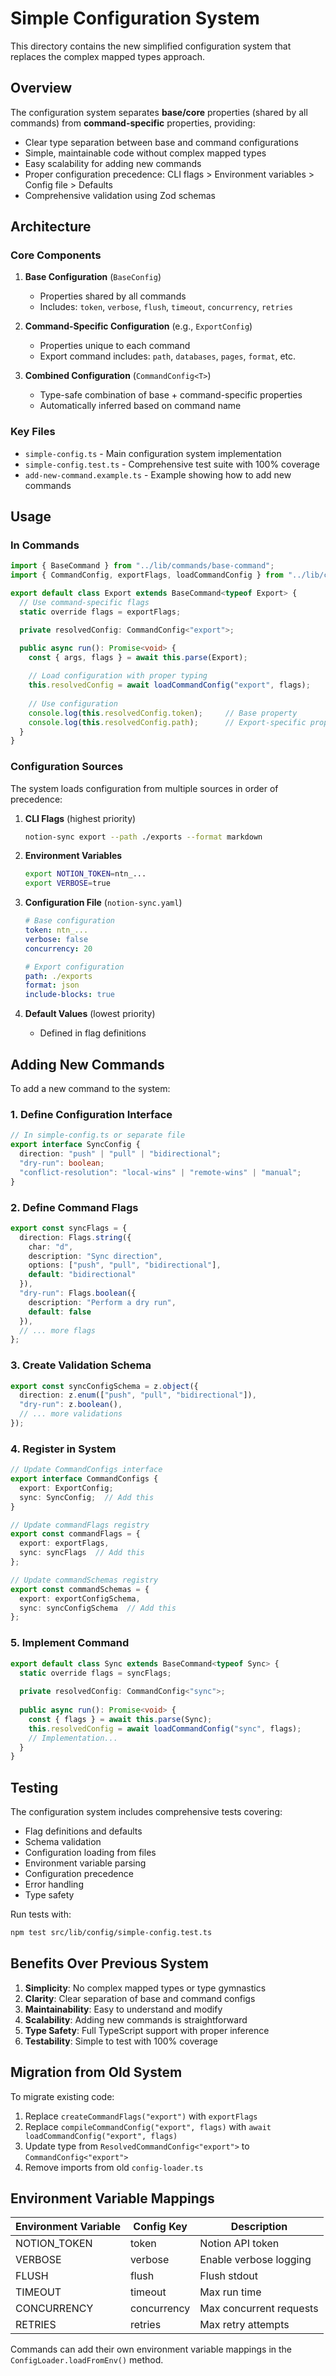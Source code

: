 # Simple Configuration System

This directory contains the new simplified configuration system that replaces the complex mapped types approach.

## Overview

The configuration system separates **base/core** properties (shared by all commands) from **command-specific** properties, providing:

- Clear type separation between base and command configurations
- Simple, maintainable code without complex mapped types
- Easy scalability for adding new commands
- Proper configuration precedence: CLI flags > Environment variables > Config file > Defaults
- Comprehensive validation using Zod schemas

## Architecture

### Core Components

1. **Base Configuration** (`BaseConfig`)
   - Properties shared by all commands
   - Includes: `token`, `verbose`, `flush`, `timeout`, `concurrency`, `retries`

2. **Command-Specific Configuration** (e.g., `ExportConfig`)
   - Properties unique to each command
   - Export command includes: `path`, `databases`, `pages`, `format`, etc.

3. **Combined Configuration** (`CommandConfig<T>`)
   - Type-safe combination of base + command-specific properties
   - Automatically inferred based on command name

### Key Files

- `simple-config.ts` - Main configuration system implementation
- `simple-config.test.ts` - Comprehensive test suite with 100% coverage
- `add-new-command.example.ts` - Example showing how to add new commands

## Usage

### In Commands

```typescript
import { BaseCommand } from "../lib/commands/base-command";
import { CommandConfig, exportFlags, loadCommandConfig } from "../lib/config/simple-config";

export default class Export extends BaseCommand<typeof Export> {
  // Use command-specific flags
  static override flags = exportFlags;

  private resolvedConfig: CommandConfig<"export">;

  public async run(): Promise<void> {
    const { args, flags } = await this.parse(Export);
    
    // Load configuration with proper typing
    this.resolvedConfig = await loadCommandConfig("export", flags);
    
    // Use configuration
    console.log(this.resolvedConfig.token);     // Base property
    console.log(this.resolvedConfig.path);      // Export-specific property
  }
}
```

### Configuration Sources

The system loads configuration from multiple sources in order of precedence:

1. **CLI Flags** (highest priority)
   ```bash
   notion-sync export --path ./exports --format markdown
   ```

2. **Environment Variables**
   ```bash
   export NOTION_TOKEN=ntn_...
   export VERBOSE=true
   ```

3. **Configuration File** (`notion-sync.yaml`)
   ```yaml
   # Base configuration
   token: ntn_...
   verbose: false
   concurrency: 20
   
   # Export configuration
   path: ./exports
   format: json
   include-blocks: true
   ```

4. **Default Values** (lowest priority)
   - Defined in flag definitions

## Adding New Commands

To add a new command to the system:

### 1. Define Configuration Interface

```typescript
// In simple-config.ts or separate file
export interface SyncConfig {
  direction: "push" | "pull" | "bidirectional";
  "dry-run": boolean;
  "conflict-resolution": "local-wins" | "remote-wins" | "manual";
}
```

### 2. Define Command Flags

```typescript
export const syncFlags = {
  direction: Flags.string({
    char: "d",
    description: "Sync direction",
    options: ["push", "pull", "bidirectional"],
    default: "bidirectional"
  }),
  "dry-run": Flags.boolean({
    description: "Perform a dry run",
    default: false
  }),
  // ... more flags
};
```

### 3. Create Validation Schema

```typescript
export const syncConfigSchema = z.object({
  direction: z.enum(["push", "pull", "bidirectional"]),
  "dry-run": z.boolean(),
  // ... more validations
});
```

### 4. Register in System

```typescript
// Update CommandConfigs interface
export interface CommandConfigs {
  export: ExportConfig;
  sync: SyncConfig;  // Add this
}

// Update commandFlags registry
export const commandFlags = {
  export: exportFlags,
  sync: syncFlags  // Add this
};

// Update commandSchemas registry
export const commandSchemas = {
  export: exportConfigSchema,
  sync: syncConfigSchema  // Add this
};
```

### 5. Implement Command

```typescript
export default class Sync extends BaseCommand<typeof Sync> {
  static override flags = syncFlags;
  
  private resolvedConfig: CommandConfig<"sync">;
  
  public async run(): Promise<void> {
    const { flags } = await this.parse(Sync);
    this.resolvedConfig = await loadCommandConfig("sync", flags);
    // Implementation...
  }
}
```

## Testing

The configuration system includes comprehensive tests covering:

- Flag definitions and defaults
- Schema validation
- Configuration loading from files
- Environment variable parsing
- Configuration precedence
- Error handling
- Type safety

Run tests with:
```bash
npm test src/lib/config/simple-config.test.ts
```

## Benefits Over Previous System

1. **Simplicity**: No complex mapped types or type gymnastics
2. **Clarity**: Clear separation of base and command configs
3. **Maintainability**: Easy to understand and modify
4. **Scalability**: Adding new commands is straightforward
5. **Type Safety**: Full TypeScript support with proper inference
6. **Testability**: Simple to test with 100% coverage

## Migration from Old System

To migrate existing code:

1. Replace `createCommandFlags("export")` with `exportFlags`
2. Replace `compileCommandConfig("export", flags)` with `await loadCommandConfig("export", flags)`
3. Update type from `ResolvedCommandConfig<"export">` to `CommandConfig<"export">`
4. Remove imports from old `config-loader.ts`

## Environment Variable Mappings

| Environment Variable | Config Key | Description |
|---------------------|------------|-------------|
| NOTION_TOKEN | token | Notion API token |
| VERBOSE | verbose | Enable verbose logging |
| FLUSH | flush | Flush stdout |
| TIMEOUT | timeout | Max run time |
| CONCURRENCY | concurrency | Max concurrent requests |
| RETRIES | retries | Max retry attempts |

Commands can add their own environment variable mappings in the `ConfigLoader.loadFromEnv()` method.